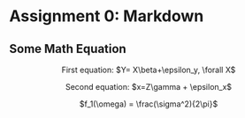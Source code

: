 # Assignment 0: Markdown
## Some Math Equation
<p align = "center">First equation: $Y= X\beta+\epsilon_y, \forall X$
<p align = "center">Second equation: $x=Z\gamma + \epsilon_x$
<p align = "center">$f_1(\omega) = \frac(\sigma^2){2\pi}$
